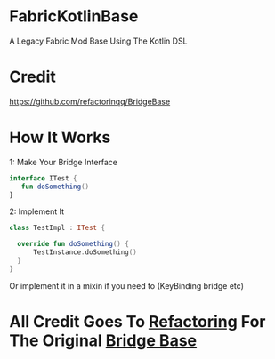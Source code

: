 # FabricKotlinBase
A Legacy Fabric Mod Base Using The Kotlin DSL

# Credit
https://github.com/refactorinqq/BridgeBase

# How It Works

1: Make Your Bridge Interface

```kotlin
interface ITest {
   fun doSomething()
}
```

2: Implement It

```kotlin
class TestImpl : ITest {

  override fun doSomething() {
      TestInstance.doSomething()
  }
}
```

Or implement it in a mixin if you need to (KeyBinding bridge etc)

# All Credit Goes To [Refactoring](https://github.com/refactorinqq) For The Original [Bridge Base](https://github.com/refactorinqq/BridgeBase)

